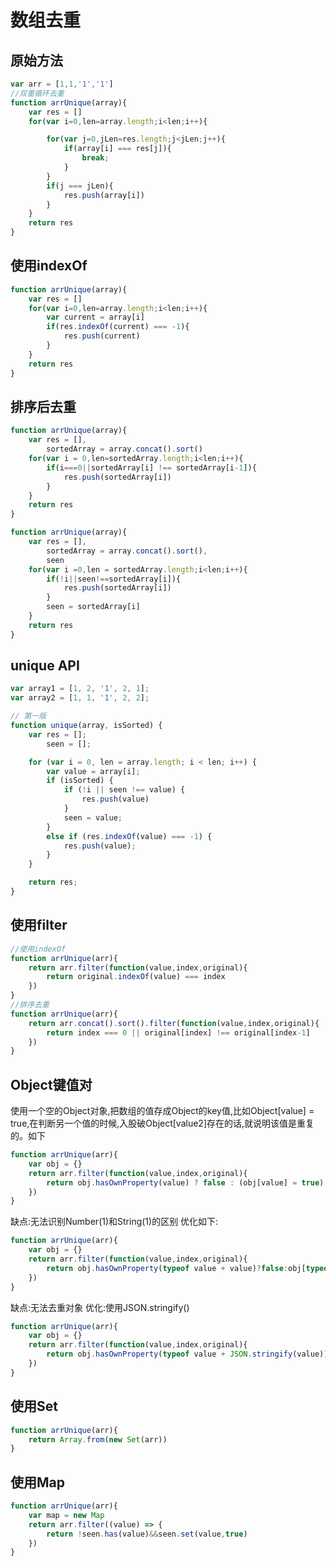 # 数组去重

## 原始方法

``` javascript
var arr = [1,1,'1','1']
//双重循环去重
function arrUnique(array){
    var res = []
    for(var i=0,len=array.length;i<len;i++){

        for(var j=0,jLen=res.length;j<jLen;j++){
            if(array[i] === res[j]){
                break;
            }
        }
        if(j === jLen){
            res.push(array[i])
        }
    }
    return res
}
```

## 使用indexOf

``` javascript
function arrUnique(array){
    var res = []
    for(var i=0,len=array.length;i<len;i++){
        var current = array[i]
        if(res.indexOf(current) === -1){
            res.push(current)
        }
    }
    return res
}
```

## 排序后去重

``` javascript
function arrUnique(array){
    var res = [],
        sortedArray = array.concat().sort()
    for(var i = 0,len=sortedArray.length;i<len;i++){
        if(i===0||sortedArray[i] !== sortedArray[i-1]){
            res.push(sortedArray[i])
        }
    }
    return res
}
```

``` javascript
function arrUnique(array){
    var res = [],
        sortedArray = array.concat().sort(),
        seen
    for(var i =0,len = sortedArray.length;i<len;i++){
        if(!i||seen!==sortedArray[i]){
            res.push(sortedArray[i])
        }
        seen = sortedArray[i]
    }
    return res
}
```

## unique API

``` javascript
var array1 = [1, 2, '1', 2, 1];
var array2 = [1, 1, '1', 2, 2];

// 第一版
function unique(array, isSorted) {
    var res = [];
        seen = [];

    for (var i = 0, len = array.length; i < len; i++) {
        var value = array[i];
        if (isSorted) {
            if (!i || seen !== value) {
                res.push(value)
            }
            seen = value;
        }
        else if (res.indexOf(value) === -1) {
            res.push(value);
        }
    }

    return res;
}
```

## 使用filter

``` javascript
//使用indexOf
function arrUnique(arr){
    return arr.filter(function(value,index,original){
        return original.indexOf(value) === index
    })
}
//排序去重
function arrUnique(arr){
    return arr.concat().sort().filter(function(value,index,original){
        return index === 0 || original[index] !== original[index-1]
    })
}
```

## Object键值对

使用一个空的Object对象,把数组的值存成Object的key值,比如Object[value] = true,在判断另一个值的时候,入股破Object[value2]存在的话,就说明该值是重复的。如下

``` javascript
function arrUnique(arr){
    var obj = {}
    return arr.filter(function(value,index,original){
        return obj.hasOwnProperty(value) ? false : (obj[value] = true)
    })
}
```

缺点:无法识别Number(1)和String(1)的区别
优化如下:

``` javascript
function arrUnique(arr){
    var obj = {}
    return arr.filter(function(value,index,original){
        return obj.hasOwnProperty(typeof value + value)?false:obj[typeof value + value] = true
    })
}
```

缺点:无法去重对象
优化:使用JSON.stringify()

``` javascript
function arrUnique(arr){
    var obj = {}
    return arr.filter(function(value,index,original){
        return obj.hasOwnProperty(typeof value + JSON.stringify(value))?false:obj[typeof value + JSON.stringify(value)]
    })
}
```

## 使用Set

``` javascript
function arrUnique(arr){
    return Array.from(new Set(arr))
}
```

## 使用Map

``` javascript
function arrUnique(arr){
    var map = new Map
    return arr.filter((value) => {
        return !seen.has(value)&&seen.set(value,true)
    })
}
```

